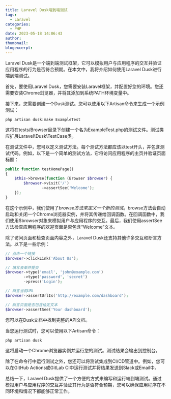 ```yaml
---
title: Laravel Dusk端到端测试
tags:
  - Laravel
categories:
  - PHP
date: 2023-05-18 14:06:43
author:
thumbnail:
blogexcerpt:
---
```

Laravel Dusk是一个端到端测试框架，它可以模拟用户与应用程序的交互并验证应用程序的行为是否符合预期。在本文中，我将介绍如何使用Laravel Dusk进行端到端测试。

首先，要使用Laravel Dusk，您需要安装Laravel框架，并配置好您的环境。您还需要安装Chrome浏览器，并将其添加到系统PATH环境变量中。

接下来，您需要创建一个Dusk测试。您可以使用以下Artisan命令来生成一个示例测试：

```
php artisan dusk:make ExampleTest
```

这将在tests/Browser目录下创建一个名为ExampleTest.php的测试文件。测试类应扩展Laravel\Dusk\TestCase类。

在测试文件中，您可以定义测试方法。每个测试方法都应该以test开头，并包含测试代码。例如，以下是一个简单的测试方法，它将访问应用程序的主页并验证页面标题：

```php
public function testHomePage()
{
    $this->browse(function (Browser $browser) {
        $browser->visit('/')
                ->assertSee('Welcome');
    });
}
```

在这个示例中，我们使用了$browse方法来定义一个新的测试。$browse方法会自动启动和关闭一个Chrome浏览器实例，并将其传递给回调函数。在回调函数中，我们使用$browser对象来模拟用户与应用程序的交互。最后，我们使用assertSee方法检查应用程序的欢迎页面是否包含“Welcome”文本。

除了访问页面和检查页面内容之外，Laravel Dusk还支持其他许多交互和断言方法。以下是一些示例：

```php
// 点击一个链接
$browser->clickLink('About Us');

// 填写表单并提交
$browser->type('email', 'john@example.com')
        ->type('password', 'secret')
        ->press('Login');

// 断言当前URL
$browser->assertUrlIs('http://example.com/dashboard');

// 断言页面是否包含给定文本
$browser->assertSee('Your dashboard');
```

您可以在Dusk文档中找到完整的API文档。

当您运行测试时，您可以使用以下Artisan命令：

```
php artisan dusk
```

这将启动一个Chrome浏览器实例并运行您的测试。测试结果会输出到控制台。

除了在命令行中运行测试之外，您还可以将测试集成到CI/CD管道中。例如，您可以在GitHub Actions或GitLab CI中运行测试并将结果发送到Slack或Email中。

总结一下，Laravel Dusk提供了一个方便的方式来编写和运行端到端测试。通过模拟用户与应用程序的交互并验证其行为是否符合预期，您可以确保应用程序在不同环境和情况下都能够正常工作。
